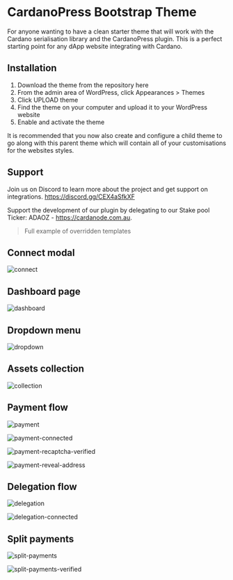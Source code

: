 # CardanoPress Bootstrap Theme

For anyone wanting to have a clean starter theme that will work with the Cardano serialisation library and the
CardanoPress plugin. This is a perfect starting point for any dApp website integrating with Cardano.

## Installation
1) Download the theme from the repository here
2) From the admin area of WordPress, click Appearances > Themes
3) Click UPLOAD theme
4) Find the theme on your computer and upload it to your WordPress website
5) Enable and activate the theme

It is recommended that you now also create and configure a child theme to go along with this parent theme which will
contain all of your customisations for the websites styles.

## Support
Join us on Discord to learn more about the project and get support on integrations. https://discord.gg/CEX4aSfkXF

Support the development of our plugin by delegating to our Stake pool Ticker: ADAOZ - https://cardanode.com.au.


> Full example of overridden templates

## Connect modal

![connect](assets/images/connect.jpg)

## Dashboard page

![dashboard](assets/images/dashboard.jpg)

## Dropdown menu

![dropdown](assets/images/dropdown.jpg)

## Assets collection

![collection](assets/images/collection.jpg)

## Payment flow

![payment](assets/images/payment.jpg)

![payment-connected](assets/images/payment-connected.jpg)

![payment-recaptcha-verified](assets/images/payment-recaptcha-verified.jpg)

![payment-reveal-address](assets/images/payment-reveal-address.jpg)

## Delegation flow

![delegation](assets/images/delegation.jpg)

![delegation-connected](assets/images/delegation-connected.jpg)

## Split payments

![split-payments](assets/images/split-payments.jpg)

![split-payments-verified](assets/images/split-payments-verified.jpg)
